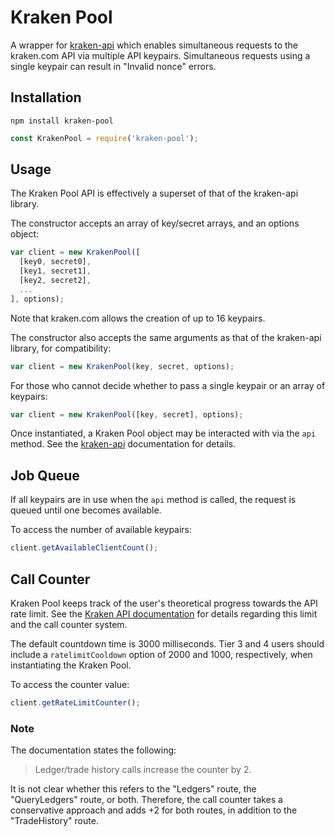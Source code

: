 # Kraken Pool
A wrapper for [kraken-api][kraken-api] which enables simultaneous requests to the kraken.com API via multiple API keypairs. Simultaneous requests using a single keypair can result in "Invalid nonce" errors.

## Installation

```
npm install kraken-pool
```

```javascript
const KrakenPool = require('kraken-pool');
```

## Usage
The Kraken Pool API is effectively a superset of that of the kraken-api library.

The constructor accepts an array of key/secret arrays, and an options object:

```javascript
var client = new KrakenPool([
  [key0, secret0],
  [key1, secret1],
  [key2, secret2],
  ...
], options);
```

Note that kraken.com allows the creation of up to 16 keypairs.

The constructor also accepts the same arguments as that of the kraken-api library, for compatibility:

```javascript
var client = new KrakenPool(key, secret, options);
```

For those who cannot decide whether to pass a single keypair or an array of keypairs:

```javascript
var client = new KrakenPool([key, secret], options);
```

Once instantiated, a Kraken Pool object may be interacted with via the `api` method.  See the [kraken-api][kraken-api] documentation for details.

## Job Queue
If all keypairs are in use when the `api` method is called, the request is queued until one becomes available.

To access the number of available keypairs:

```javascript
client.getAvailableClientCount();
```

## Call Counter
Kraken Pool keeps track of the user's theoretical progress towards the API rate limit.  See the [Kraken API documentation][documentation] for details regarding this limit and the call counter system.

The default countdown time is 3000 milliseconds.  Tier 3 and 4 users should include a `ratelimitCooldown` option of 2000 and 1000, respectively, when instantiating the Kraken Pool.

To access the counter value:

```javascript
client.getRateLimitCounter();
```

### Note

The documentation states the following:

> Ledger/trade history calls increase the counter by 2.

It is not clear whether this refers to the "Ledgers" route, the "QueryLedgers" route, or both.  Therefore, the call counter takes a conservative approach and adds +2 for both routes, in addition to the "TradeHistory" route.

[kraken-api]:https://github.com/nothingisdead/npm-kraken-api
[documentation]:https://www.kraken.com/help/api
